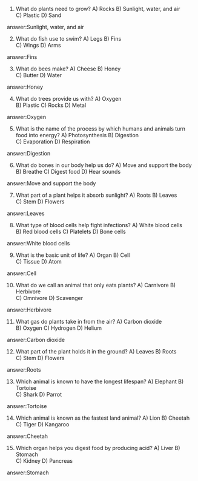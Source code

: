 1. What do plants need to grow?
A) Rocks
B) Sunlight, water, and air      
C) Plastic
D) Sand

answer:Sunlight, water, and air

2. What do fish use to swim?
A) Legs
B) Fins      
C) Wings
D) Arms

answer:Fins


3. What do bees make?
A) Cheese
B) Honey      
C) Butter
D) Water

answer:Honey


4. What do trees provide us with?
A) Oxygen      
B) Plastic
C) Rocks
D) Metal

answer:Oxygen


5. What is the name of the process by which humans and animals turn food into energy?
A) Photosynthesis
B) Digestion      
C) Evaporation
D) Respiration

answer:Digestion


6. What do bones in our body help us do?
A) Move and support the body      
B) Breathe
C) Digest food
D) Hear sounds

answer:Move and support the body


7. What part of a plant helps it absorb sunlight?
A) Roots
B) Leaves      
C) Stem
D) Flowers

answer:Leaves


8. What type of blood cells help fight infections?
A) White blood cells      
B) Red blood cells
C) Platelets
D) Bone cells

answer:White blood cells 


9. What is the basic unit of life?
A) Organ
B) Cell      
C) Tissue
D) Atom

answer:Cell



10. What do we call an animal that only eats plants?
A) Carnivore
B) Herbivore      
C) Omnivore
D) Scavenger

answer:Herbivore


11. What gas do plants take in from the air?
A) Carbon dioxide      
B) Oxygen
C) Hydrogen
D) Helium

answer:Carbon dioxide


12. What part of the plant holds it in the ground?
A) Leaves
B) Roots      
C) Stem
D) Flowers

answer:Roots


13. Which animal is known to have the longest lifespan?
A) Elephant
B) Tortoise      
C) Shark
D) Parrot

answer:Tortoise


14. Which animal is known as the fastest land animal?
A) Lion
B) Cheetah      
C) Tiger
D) Kangaroo

answer:Cheetah


15. Which organ helps you digest food by producing acid?
A) Liver
B) Stomach      
C) Kidney
D) Pancreas

answer:Stomach

